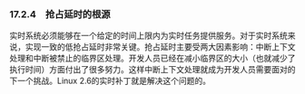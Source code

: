### 17.2.4　抢占延时的根源

实时系统必须能够在一个给定的时间上限内为实时任务提供服务。对于实时系统来说，实现一致的低抢占延时非常关键。抢占延时主要受两大因素影响：中断上下文处理和中断被禁止的临界区处理。开发人员已经在减小临界区的大小（也就减少了执行时间）方面付出了很多努力。这样中断上下文处理就成为开发人员需要面对的下一个挑战。Linux 2.6的实时补丁就是解决这个问题的。

